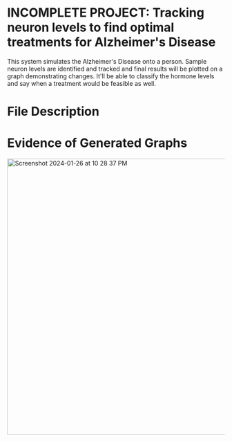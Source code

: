 # INCOMPLETE PROJECT: Tracking neuron levels to find optimal treatments for Alzheimer's Disease
This system simulates the Alzheimer's Disease onto a person. Sample neuron levels are identified and tracked and final results will be plotted on a graph demonstrating changes. It'll be able to classify the hormone levels and say when a treatment would be feasible as well.

# File Description






# Evidence of Generated Graphs

<img width="638" alt="Screenshot 2024-01-26 at 10 28 37 PM" src="https://github.com/AbhiramRuthala/Alzheimer-Tracking/assets/134224393/57f81c7a-448c-4fe3-aca4-faed5525b34f">
